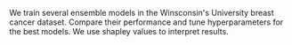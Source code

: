 We train several ensemble models in the Winsconsin's University breast cancer dataset. Compare their performance and tune hyperparameters for the best models. We use shapley values to interpret results.